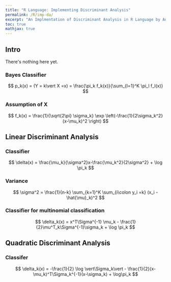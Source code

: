 ```yaml
---
title: "R Language: Implementing Discriminant Analysis"
permalink: /R/imp-da/
excerpt: "An Implmentation of Discriminant Analysis in R Language by Adrian Ng"
toc: true
mathjax: true
---
```


## Intro

There's nothing here yet. 

### Bayes Classifier

$$
p_k(x) = (Y = k\vert X =x) = \frac{\pi_k f_k(x)}{\sum_{l=1}^K \pi_l f_l(x)}
$$

### Assumption of X

$$
f_k(x) = \frac{1}{\sqrt{2\pi} \sigma_k} \exp \left(-\frac{1}{2\sigma_k^2} (x-\mu_k)^2 \right)
$$

## Linear Discriminant Analysis

### Classifier

$$
\delta(x) = \frac{\mu_k}{\sigma^2}x-\frac{\mu_k^2}{2\sigma^2} + \log \pi_k
$$

### Variance

$$
\sigma^2 = \frac{1}{n-k} \sum_{k=1}^K \sum_{i\colon y_i =k} (x_i - \hat{\mu}_k)^2
$$

### Classifier for multinomial classification

$$
\delta_k(x) = x^T\Sigma^{-1} \mu_k - \frac{1}{2}\mu^T_k\Sigma^{-1}\sigma_k + \log \pi_k
$$

## Quadratic Discriminant Analysis

### Classifer

$$
\delta_k(x) = -\frac{1}{2} \log \vert\Sigma_k\vert - \frac{1}{2}(x-\mu_k)^T\Sigma_k^{-1}(x-\sigma_k) + \log\pi_k
$$


